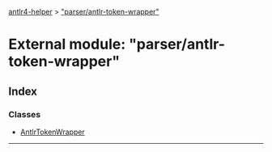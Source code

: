 [antlr4-helper](../README.md) > ["parser/antlr-token-wrapper"](../modules/_parser_antlr_token_wrapper_.md)

# External module: "parser/antlr-token-wrapper"

## Index

### Classes

* [AntlrTokenWrapper](../classes/_parser_antlr_token_wrapper_.antlrtokenwrapper.md)

---

